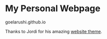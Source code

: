 # My Personal Webpage

goelarushi.github.io


Thanks to Jordi for his amazing [website theme](http://jponttuset.github.io). 
